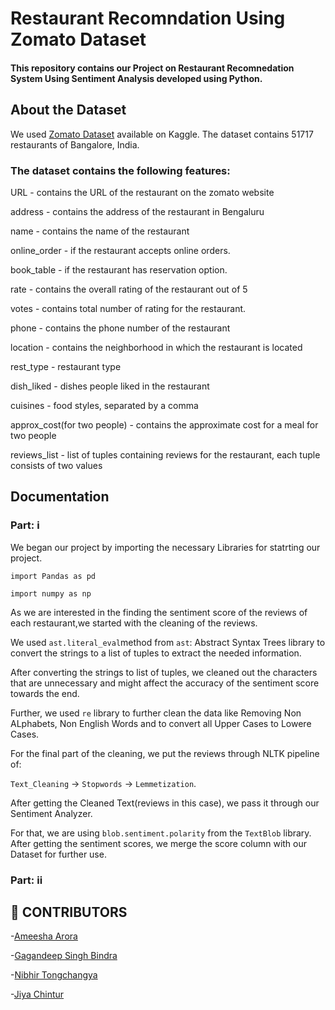 
# Restaurant Recomndation Using Zomato Dataset
#### This repository contains our Project on Restaurant Recomnedation System Using Sentiment Analysis developed using Python.

## About the Dataset
 We used [Zomato Dataset](https://www.kaggle.com/datasets/absin7/zomato-bangalore-dataset?select=zomato.csv) available on Kaggle.
 The dataset contains 51717 restaurants of Bangalore, India.

### The dataset contains the following features:

URL - contains the URL of the restaurant on the zomato website

address - contains the address of the restaurant in Bengaluru

name - contains the name of the restaurant

online_order - if the restaurant accepts online orders.

book_table - if the restaurant has reservation option.

rate - contains the overall rating of the restaurant out of 5

votes - contains total number of rating for the restaurant.

phone - contains the phone number of the restaurant

location - contains the neighborhood in which the restaurant is located

rest_type - restaurant type

dish_liked - dishes people liked in the restaurant

cuisines - food styles, separated by a comma

approx_cost(for two people) - contains the approximate cost for a meal for two people

reviews_list - list of tuples containing reviews for the restaurant, each tuple consists of two values


## Documentation

### Part: i

We began our project by importing the necessary Libraries for statrting our project.

`import Pandas as pd`

`import numpy as np`

As we are interested in the finding the sentiment score of the reviews of each restaurant,we started with the cleaning of the reviews.

We used `ast.literal_eval`method from `ast`: Abstract Syntax Trees library to convert the strings to a list of tuples to extract the needed information.

After converting the strings to list of tuples, we cleaned out the characters that are unnecessary and  might affect the accuracy of the sentiment score towards the end.

Further, we used `re` library to further clean the data like Removing Non ALphabets, Non English Words and to convert all Upper Cases to Lowere Cases.


 For the final part of the cleaning, we put the reviews through NLTK pipeline of: 
 
`Text_Cleaning` → `Stopwords`  → `Lemmetization`.


 After getting the Cleaned Text(reviews in this case), we pass it through our Sentiment Analyzer.

 For that, we are using  `blob.sentiment.polarity` from the `TextBlob` library. After getting the sentiment scores, we merge the score column with our Dataset for further use.

### Part: ii








## 🚀 CONTRIBUTORS

   -[Ameesha Arora](https://github.com/ameesha26)
   
   -[Gagandeep Singh Bindra](https://github.com/gagandeep00)
   
   -[Nibhir Tongchangya](https://github.com/nibton)
   
   -[Jiya Chintur](https://github.com/jiyac)

